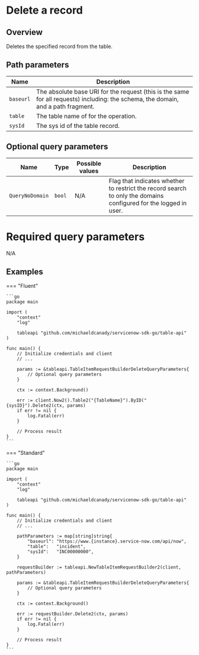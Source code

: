 # Delete a record

## Overview

Deletes the specified record from the table.

## Path parameters

| Name      | Description                                                                                                                       |
|-----------|-----------------------------------------------------------------------------------------------------------------------------------|
| `baseurl` | The absolute base URI for the request (this is the same for all requests) including: the schema, the domain, and a path fragment. |
| `table`   | The table name of for the operation.                                                                                              |
| `sysId`   | The sys id of the table record.                                                                                                   |

## Optional query parameters

| Name                   | Type   | Possible values | Description                                                                                                               |
|------------------------|--------|-----------------|---------------------------------------------------------------------------------------------------------------------------|
| `QueryNoDomain`        | `bool` | N/A             | Flag that indicates whether to restrict the record search to only the domains configured for the logged in user.          |

# Required query parameters

N/A

## Examples

=== "Fluent"

    ```go
    package main

    import (
        "context"
        "log"

        tableapi "github.com/michaeldcanady/servicenow-sdk-go/table-api"
    )

    func main() {
        // Initialize credentials and client
        // ...

        params := &tableapi.TableItemRequestBuilderDeleteQueryParameters{
            // Optional query parameters
        }

        ctx := context.Background()

        err := client.Now2().Table2("{TableName}").ByID("{sysID}").Delete2(ctx, params)
        if err != nil {
            log.Fatal(err)
        }

        // Process result
    }
    ```

=== "Standard"
        
    ```go
    package main

    import (
        "context"
        "log"

        tableapi "github.com/michaeldcanady/servicenow-sdk-go/table-api"
    )

    func main() {
        // Initialize credentials and client
        // ...

        pathParameters := map[string]string{
            "baseurl": "https://www.{instance}.service-now.com/api/now",
            "table":   "incident",
            "sysId":   "INC00000000",
        }

        requestBuilder := tableapi.NewTableItemRequestBuilder2(client, pathParameters)

        params := &tableapi.TableItemRequestBuilderDeleteQueryParameters{
            // Optional query parameters
        }

        ctx := context.Background()

        err := requestBuilder.Delete2(ctx, params)
        if err != nil {
            log.Fatal(err)
        }

        // Process result
    }
    ```
